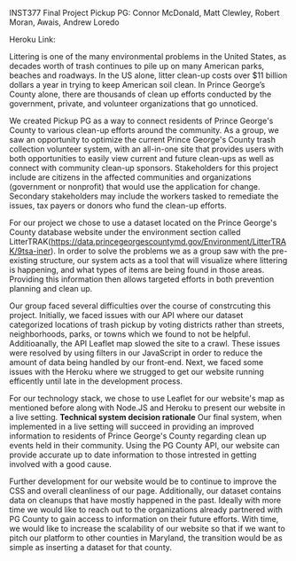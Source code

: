 INST377 Final Project
Pickup PG: Connor McDonald, Matt Clewley, Robert Moran, Awais, Andrew Loredo

Heroku Link: 

Littering is one of the many environmental problems in the United States, as decades worth of trash continues to pile up on many American parks, beaches and roadways. In the US alone, litter clean-up costs over $11 billion dollars a year in trying to keep American soil clean. In Prince George’s County alone, there are thousands of clean up efforts conducted by the government, private, and volunteer organizations that go unnoticed. 


We created Pickup PG as a way to connect residents of Prince George's County to various clean-up efforts around the community. As a group, we saw an opportunity to optimize the current Prince George's County trash collection volunteer system, with an all-in-one site that provides users with both opportunities to easily view current and future clean-ups as well as connect with community clean-up sponsors. Stakeholders for this project include are citizens in the affected communities and organizations (government or nonprofit) that would use the application for change. Secondary stakeholders may include the workers tasked to remediate the issues, tax payers or donors who fund the clean-up efforts.


For our project we chose to use a dataset located on the Prince George's County database website under the environment section called LitterTRAK(https://data.princegeorgescountymd.gov/Environment/LitterTRAK/9tsa-iner). 
In order to solve the problems we as a group saw with the pre-existing structure, our system acts as a tool that will visualize where littering is happening, and what types of items are being found in those areas. Providing this information then allows targeted efforts in both prevention planning and clean up. 

Our group faced several difficulties over the course of constrcuting this project. Initially, we faced issues with our API where our dataset categorized locations of trash pickup by voting districts rather than  streets, neighborhoods, parks, or towns which we found to not be helpful. Additioanally, the API Leaflet map slowed the site to a crawl. These issues were resolved by using filters in our JavaScript in order to reduce the amount of data being handled by our front-end. Next, we faced some issues with the Heroku where we strugged to get our website running efficently until late in the development process. 

For our technology stack, we chose to use Leaflet for our website's map as mentioned before along with Node.JS and Heroku to present our website in a live setting. 
**Technical system decision rationale**
Our final system, when implemented in a live setting will succeed in providing an improved information to residents of Prince George's County regarding clean up events held in their community. Using the PG County API, our website can provide accurate up to date information to those intrested in getting involved with a good cause. 

Further development for our website would be to continue to improve the CSS and overall cleanliness of our page. Additionally, our dataset contains data on cleanups that have mostly happened in the past. Ideally with more time we would like to reach out to the organizations already partnered with PG County to gain access to information on their future efforts. With time, we would like to increase the scalability of our website so that if we want to pitch our platform to other counties in Maryland, the transition would be as simple as inserting a dataset for that county. 


